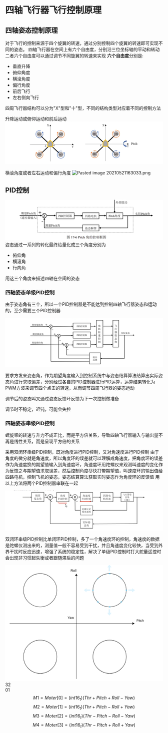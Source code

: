# 四轴飞行器飞行控制原理
## 四轴姿态控制原理
对于飞行的控制来源于四个旋翼的转速，通过分别控制四个旋翼的转速即可实现不同的姿态。
四轴飞行器在空间上有六个自由度，分别沿三位坐标轴的平动和转动
二者六个自由度可以通过调节不同旋翼的转速来实现
**六个自由度**分别是:
+ 垂直升降
+ 俯仰角度
+ 横滚角度
+ 偏行角度
+ 前后飞行
+ 左右侧向飞行

四周飞行器结构可以分为"X"型和"十"型，不同的结构类型对应着不同的控制方法

升降运动或俯仰运动和前后运动
![Pasted image 20210521162945](../../../../pictures/Pasted%20image%2020210521162945.png)

横滚角度或者左右运动和偏行角度
![Pasted image 20210521163033.png](Pasted%20image%2020210521163033.png)

## PID控制
![Pasted image 20210522144505](../../../../pictures/Pasted%20image%2020210522144505.png)
姿态通过一系列的转化最终给量化成三个角度分别为
+ 俯仰角
+ 横滚角
+ 行向角

用这三个角度来描述四轴在空间的姿态

### 四轴姿态单级PID控制
由于姿态角有三个，所以一个PID控制器是不能达到控制四轴飞行器姿态和运动的，至少需要三个PID控制器

![Pasted image 20210522144909](../../../../pictures/Pasted%20image%2020210522144909.png)

要求方发来姿态角，作为期望角度输入到控制系统中与姿态结算算法结算出实际姿态角进行求取偏差，分别经过各自的PID控制器进行PID运算，运算结果转化为PWM方波来调节四个点击的转速，从而调节四周飞行器的姿态运动

调节后的姿态叫又通过姿态反馈环反馈为下一次控制做准备

调节时不稳定，迟钝，可能会失控

### 四轴姿态串级PID控制
螺旋桨的转速与升力不成正比，而是平方倍关系，导致四轴飞行器输入与输出量不再是线性关系，而是呈现平方倍的关系

采用双闭环串级PID控制，既对角度进行PID控制，又对角速度进行PID控制
由于角度的微分就是角速度，所以角度环的误差就可以理解成角速度，把角度环的误差作为角速度换的期望值输入到角速度环，角速度环用陀螺仪来观测叫速度的变化作为反馈之与期望值求取误差，然后控制角度尽快打带期望值，叫速度环的输出值给四路电机，控制飞机的姿态，姿态结算算法获取实时姿态作为角度环的反馈值
用以上方法将两个PID控制器串联在一起

![Pasted image 20210522153127](../../../../pictures/Pasted%20image%2020210522153127.png)

双闭环串级PID控制比单闭环PID控制，多了一个角速度环的控制，角速度的数据是陀螺仪测出来的，测量值一般不容易受到干扰，并且角速度变化较快，当受到外界干扰时反应迅速，增强了系统的稳定性，解决了单级PID控制时打大舵量遥控时会出现非习惯起失衡或者跟随滞后的问题

![Pasted image 20210729052245](../../../../pictures/Pasted%20image%2020210729052245.png)
32</br>01
$$M1=Moter[0]=(int16_t)(Thr+Pitch+Roll-Yaw)$$
$$M2=Moter[1]=(int16_t)(Thr+Pitch-Roll+Yaw)$$
$$M3=Moter[2]=(int16_t)(Thr-Pitch-Roll-Yaw)$$
$$M4=Moter[3]=(int16_t)(Thr-Pitch+Roll+Yaw)$$

